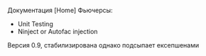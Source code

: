 Документация
[Home]
Фьючерсы:

+ Unit Testing
+ Ninject or Autofac injection

Версия 0.9, стабилизирована однако подсыпает ексепшенами


